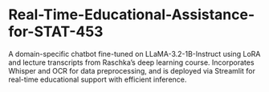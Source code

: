 # Real-Time-Educational-Assistance-for-STAT-453
A domain-specific chatbot fine-tuned on LLaMA-3.2-1B-Instruct using LoRA and lecture transcripts from Raschka’s deep learning course. Incorporates Whisper and OCR for data preprocessing, and is deployed via Streamlit for real-time educational support with efficient inference.
